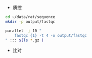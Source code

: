 
+ 质控
```bash
cd ~/data/rat/sequence
mkdir -p output/fastqc

parallel -j 10 "
    fastqc {1} -t 4 -o output/fastqc
" ::: $(ls *.gz )
```

+ 比对

```

```
